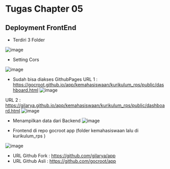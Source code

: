 # Tugas Chapter 05
## Deployment FrontEnd
- Terdiri 3 Folder 

![image](https://github.com/gocroot/app/assets/93990041/d5369672-2786-47a6-a847-6d13bc4774e7)

- Setting Cors

![image](https://github.com/gocroot/app/assets/93990041/08a719b7-f2ac-4c6f-ba46-05609bed18fa)

- Sudah bisa diakses GithubPages
 URL 1 :  https://gocroot.github.io/app/kemahasiswaan/kurikulum_rps/public/dashboard.html
![image](https://github.com/GilarYa/1214022/assets/93990041/b5262d06-d761-41f2-bf61-1b17babf1175)

URL 2 : https://gilarya.github.io/app/kemahasiswaan/kurikulum_rps/public/dashboard.html
![image](https://github.com/GilarYa/1214022/assets/93990041/3a7f7516-7a10-42f6-b784-2259e6bf4e78)

- Menampilkan data dari Backend
![image](https://github.com/GilarYa/1214022/assets/93990041/3365bec4-3f54-41db-adb6-29a44b09de3f)

- Frontend di repo gocroot app (folder kemahasiswaan lalu di kurikulum_rps )

![image](https://github.com/gocroot/app/assets/93990041/055f3b27-e9e2-48b1-93cc-c1f67285af5e)

- URL Github Fork : https://github.com/gilarya/app
- URL Github Asli : https://github.com/gocroot/app